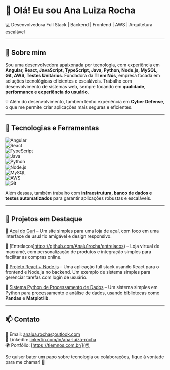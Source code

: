 # 👋 Olá! Eu sou Ana Luiza Rocha

💻 Desenvolvedora Full Stack | Backend | Frontend | AWS | Arquitetura escalável

---

## 🚀 Sobre mim

Sou uma desenvolvedora apaixonada por tecnologia, com experiência em **Angular, React, JavaScript, TypeScript, Java, Python, Node.js, MySQL, Git, AWS, Testes Unitários**. 
Fundadora da **TI em Nós**, empresa focada em soluções tecnológicas eficientes e escaláveis. 
Trabalho com desenvolvimento de sistemas web, sempre focando em **qualidade, performance e experiência do usuário**.

💡 Além do desenvolvimento, também tenho experiência em **Cyber Defense**, o que me permite criar aplicações mais seguras e eficientes.

---

## 🔧 Tecnologias e Ferramentas

![Angular](https://img.shields.io/badge/-Angular-DD0031?style=flat&logo=angular&logoColor=white)  
![React](https://img.shields.io/badge/-React-61DAFB?style=flat&logo=react&logoColor=black)  
![TypeScript](https://img.shields.io/badge/-TypeScript-3178C6?style=flat&logo=typescript&logoColor=white)  
![Java](https://img.shields.io/badge/-Java-007396?style=flat&logo=java&logoColor=white)  
![Python](https://img.shields.io/badge/-Python-3776AB?style=flat&logo=python&logoColor=white)  
![Node.js](https://img.shields.io/badge/-Node.js-339933?style=flat&logo=node.js&logoColor=white)  
![MySQL](https://img.shields.io/badge/-MySQL-4479A1?style=flat&logo=mysql&logoColor=white)  
![AWS](https://img.shields.io/badge/-AWS-FF9900?style=flat&logo=amazonaws&logoColor=white)  
![Git](https://img.shields.io/badge/-Git-F05032?style=flat&logo=git&logoColor=white)  

Além dessas, também trabalho com **infraestrutura, banco de dados e testes automatizados** para garantir aplicações robustas e escaláveis.

---

## 📌 Projetos em Destaque

🔹 [Açai do Guri](https://github.com/https://github.com/Analu1rocha/entrelacos/acai-do-guri) – Um site simples para uma loja de açaí, com foco em uma interface de usuário amigável e design responsivo.

🔹 [Entrelaços]https://github.com/Analu1rocha/entrelacos) – Loja virtual de macramê, com personalização de produtos e integração simples para facilitar as compras online.

🔹 [Projeto React + Node.js](https://github.com/Analu1rocha/projeto-react-node) – Uma aplicação full stack usando React para o frontend e Node.js no backend. Um exemplo de sistema simples para gerenciar tarefas com login de usuário.

🔹 [Sistema Python de Processamento de Dados](https://github.com/Analu1rocha/sistema-python-dados) – Um sistema simples em Python para processamento e análise de dados, usando bibliotecas como **Pandas** e **Matplotlib**.

---

## 📫 Contato

📩 Email: [analua.rocha@outlook.com](mailto:analua.rocha@outlook.com)  
💼 LinkedIn: [linkedin.com/in/ana-luiza-rocha](#)  
🌍 Portfólio: [https://tiemnos.com.br/](#)

Se quiser bater um papo sobre tecnologia ou colaborações, fique à vontade para me chamar! 🚀
